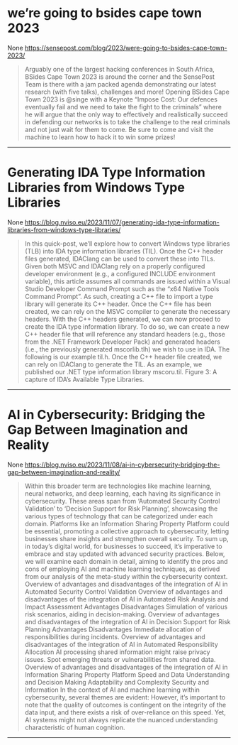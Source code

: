 # we’re going to bsides cape town 2023

None
https://sensepost.com/blog/2023/were-going-to-bsides-cape-town-2023/
<blockquote>
Arguably one of the largest hacking conferences in South Africa, BSides Cape Town 2023 is around the corner and the SensePost Team is there with a jam packed agenda demonstrating our latest research (with five talks), challenges and more! Opening BSides Cape Town 2023 is @singe with a Keynote “Impose Cost: Our defences eventually fail and we need to take the fight to the criminals” where he will argue that the only way to effectively and realistically succeed in defending our networks is to take the challenge to the real criminals and not just wait for them to come. Be sure to come and visit the machine to learn how to hack it to win some prizes!
</blockquote>

---

# Generating IDA Type Information Libraries from Windows Type Libraries

None
https://blog.nviso.eu/2023/11/07/generating-ida-type-information-libraries-from-windows-type-libraries/
<blockquote>
In this quick-post, we’ll explore how to convert Windows type libraries (TLB) into IDA type information libraries (TIL). Once the C++ header files generated, IDAClang can be used to convert these into TILs. Given both MSVC and IDAClang rely on a properly configured developer environment (e.g., a configured INCLUDE environment variable), this article assumes all commands are issued within a Visual Studio Developer Command Prompt such as the “x64 Native Tools Command Prompt”. As such, creating a C++ file to import a type library will generate its C++ header. Once the C++ file has been created, we can rely on the MSVC compiler to generate the necessary headers. With the C++ headers generated, we can now proceed to create the IDA type information library. To do so, we can create a new C++ header file that will reference any standard headers (e.g., those from the .NET Framework Developer Pack) and generated headers (i.e., the previously generated mscorlib.tlh) we wish to use in IDA. The following is our example til.h. Once the C++ header file created, we can rely on IDAClang to generate the TIL. As an example, we published our .NET type information library mscoru.til. Figure 3: A capture of IDA’s Available Type Libraries.
</blockquote>

---

# AI in Cybersecurity: Bridging the Gap Between Imagination and Reality

None
https://blog.nviso.eu/2023/11/08/ai-in-cybersecurity-bridging-the-gap-between-imagination-and-reality/
<blockquote>
Within this broader term are technologies like machine learning, neural networks, and deep learning, each having its significance in cybersecurity. These areas span from ‘Automated Security Control Validation’ to ‘Decision Support for Risk Planning’, showcasing the various types of technology that can be categorized under each domain. Platforms like an Information Sharing Property Platform could be essential, promoting a collective approach to cybersecurity, letting businesses share insights and strengthen overall security. To sum up, in today’s digital world, for businesses to succeed, it’s imperative to embrace and stay updated with advanced security practices. Below, we will examine each domain in detail, aiming to identify the pros and cons of employing AI and machine learning techniques, as derived from our analysis of the meta-study within the cybersecurity context. Overview of advantages and disadvantages of the integration of AI in Automated Security Control Validation Overview of advantages and disadvantages of the integration of AI in Automated Risk Analysis and Impact Assessment Advantages	Disadvantages Simulation of various risk scenarios, aiding in decision-making. Overview of advantages and disadvantages of the integration of AI in Decision Support for Risk Planning Advantages	Disadvantages Immediate allocation of responsibilities during incidents. Overview of advantages and disadvantages of the integration of AI in Automated Responsibility Allocation AI processing shared information might raise privacy issues. Spot emerging threats or vulnerabilities from shared data. Overview of advantages and disadvantages of the integration of AI in Information Sharing Property Platform Speed and Data Understanding and Decision Making Adaptability and Complexity Security and Information In the context of AI and machine learning within cybersecurity, several themes are evident: However, it’s important to note that the quality of outcomes is contingent on the integrity of the data input, and there exists a risk of over-reliance on this speed. Yet, AI systems might not always replicate the nuanced understanding characteristic of human cognition.
</blockquote>

---

